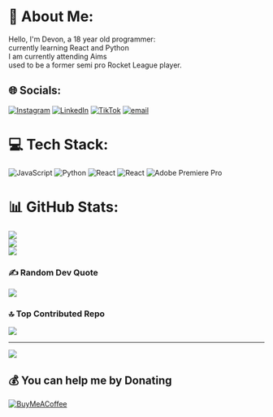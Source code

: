 # 💫 About Me:
Hello, I'm Devon, a 18 year old programmer:<br>currently learning React and Python<br>I am currently attending Aims<br>used to be a former semi pro Rocket League player.<br>


## 🌐 Socials:
[![Instagram](https://img.shields.io/badge/Instagram-%23E4405F.svg?logo=Instagram&logoColor=white)](https://instagram.com/devon_valencia06) [![LinkedIn](https://img.shields.io/badge/LinkedIn-%230077B5.svg?logo=linkedin&logoColor=white)](https://linkedin.com/in/DevonValencia) [![TikTok](https://img.shields.io/badge/TikTok-%23000000.svg?logo=TikTok&logoColor=white)](https://tiktok.com/@AvTheCutie) [![email](https://img.shields.io/badge/Email-D14836?logo=gmail&logoColor=white)](mailto:devonval06@gmail.com) 

# 💻 Tech Stack:
![JavaScript](https://img.shields.io/badge/javascript-%23323330.svg?style=for-the-badge&logo=javascript&logoColor=%23F7DF1E) ![Python](https://img.shields.io/badge/python-3670A0?style=for-the-badge&logo=python&logoColor=ffdd54) ![React](https://img.shields.io/badge/react-%2320232a.svg?style=for-the-badge&logo=react&logoColor=%2361DAFB) ![React](https://img.shields.io/badge/react-%2320232a.svg?style=for-the-badge&logo=react&logoColor=%2361DAFB) ![Adobe Premiere Pro](https://img.shields.io/badge/Adobe%20Premiere%20Pro-9999FF.svg?style=for-the-badge&logo=Adobe%20Premiere%20Pro&logoColor=white)
# 📊 GitHub Stats:
![](https://github-readme-stats.vercel.app/api?username=Devon-Valencia&theme=dark&hide_border=false&include_all_commits=false&count_private=false)<br/>
![](https://nirzak-streak-stats.vercel.app/?user=Devon-Valencia&theme=dark&hide_border=false)<br/>
![](https://github-readme-stats.vercel.app/api/top-langs/?username=Devon-Valencia&theme=dark&hide_border=false&include_all_commits=false&count_private=false&layout=compact)

### ✍️ Random Dev Quote
![](https://quotes-github-readme.vercel.app/api?type=horizontal&theme=radical)

### 🔝 Top Contributed Repo
![](https://github-contributor-stats.vercel.app/api?username=Devon-Valencia&limit=5&theme=dark&combine_all_yearly_contributions=true)

---
[![](https://visitcount.itsvg.in/api?id=Devon-Valencia&icon=0&color=0)](https://visitcount.itsvg.in)

  ## 💰 You can help me by Donating
  [![BuyMeACoffee](https://img.shields.io/badge/Buy%20Me%20a%20Coffee-ffdd00?style=for-the-badge&logo=buy-me-a-coffee&logoColor=black)](https://buymeacoffee.com/https://buymeacoffee.com/devon_valencia) 

  
<!-- Proudly created with GPRM ( https://gprm.itsvg.in ) -->
